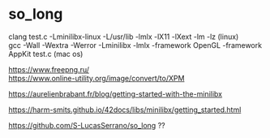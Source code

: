 # so_long
  
clang test.c -Lminilibx-linux -L/usr/lib -lmlx -lX11 -lXext -lm -lz  (linux)  
gcc -Wall -Wextra -Werror -Lminilibx -lmlx -framework OpenGL -framework AppKit test.c (mac os)  
  
https://www.freepng.ru/  
https://www.online-utility.org/image/convert/to/XPM  
  
https://aurelienbrabant.fr/blog/getting-started-with-the-minilibx  
  
https://harm-smits.github.io/42docs/libs/minilibx/getting_started.html  
  
https://github.com/S-LucasSerrano/so_long  ??  
